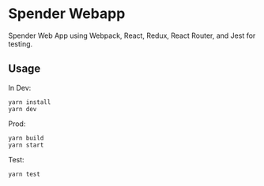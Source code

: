# Spender Webapp

Spender Web App using Webpack, React, Redux, React Router, and Jest for testing.

## Usage

In Dev:
```
yarn install
yarn dev
```

Prod:
```
yarn build
yarn start
```

Test:
```
yarn test
```
